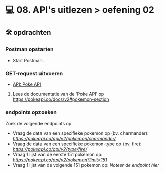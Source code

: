 # 💻 08. API's uitlezen > oefening 02

## 🛠️ opdrachten

### Postman opstarten

 - Start Postman.

### GET-request uitvoeren

- [API: Poke API](https://pokeapi.co/)

1. Lees de documentatie van de 'Poke API' op https://pokeapi.co/docs/v2#pokemon-section

### endpoints opzoeken

Zoek de volgende endpoints op:
- Vraag de data van een specifieke pokemon op (bv. charmander): *https://pokeapi.co/api/v2/pokemon/charmander/*
- Vraag de data van een specifieke pokemon-type op (bv. fire): *https://pokeapi.co/api/v2/type/fire/*
- Vraag 1 lijst van de eerste 151 pokemon op: *https://pokeapi.co/api/v2/pokemon?limit=151*
- Vraag 1 lijst van de volgende 151 pokemon op: *Noteer de endpoint hier*